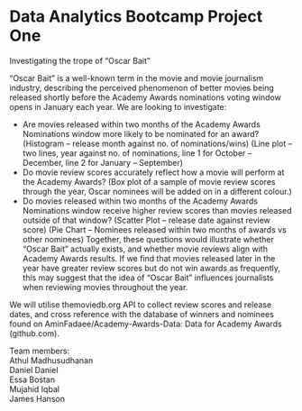 # Data Analytics Bootcamp Project One

Investigating the trope of “Oscar Bait”

“Oscar Bait” is a well-known term in the movie and movie journalism industry, describing the perceived phenomenon of better movies being released shortly before the Academy Awards nominations voting window opens in January each year.
We are looking to investigate:
-	Are movies released within two months of the Academy Awards Nominations window more likely to be nominated for an award?
(Histogram – release month against no. of nominations/wins)
(Line plot – two lines, year against no. of nominations, line 1 for October – December, line 2 for January – September)
-	Do movie review scores accurately reflect how a movie will perform at the Academy Awards?
(Box plot of a sample of movie review scores through the year, Oscar nominees will be added on in a different colour.)
-	Do movies released within two months of the Academy Awards Nominations window receive higher review scores than movies released outside of that window?
(Scatter Plot – release date against review score)
(Pie Chart – Nominees released within two months of awards vs other nominees)
Together, these questions would illustrate whether “Oscar Bait” actually exists, and whether movie reviews align with Academy Awards results. If we find that movies released later in the year have greater review scores but do not win awards as frequently, this may suggest that the idea of “Oscar Bait” influences journalists when reviewing movies throughout the year.

We will utilise themoviedb.org  API to collect review scores and release dates, and cross reference with the database of winners and nominees found on AminFadaee/Academy-Awards-Data: Data for Academy Awards (github.com).

Team members:  
Athul Madhusudhanan  
Daniel Daniel  
Essa Bostan  
Mujahid Iqbal  
James Hanson

